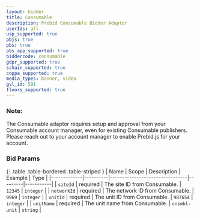 ```yaml
---
layout: bidder
title: Consumable
description: Prebid Consumable Bidder Adaptor
userIds: all
usp_supported: true
pbjs: true
pbs: true
pbs_app_supported: true
biddercode: consumable
gdpr_supported: true
schain_supported: true
coppa_supported: true
media_types: banner, video
gvl_id: 591
floors_supported: true
---
```


### Note:
The Consumable adaptor requires setup and approval from your Consumable account manager, even for existing Consumable publishers. Please reach out to your account manager to enable Prebid.js for your account.

### Bid Params

{: .table .table-bordered .table-striped }
| Name        | Scope    | Description                    | Example | Type      |
|-------------|----------|--------------------------------|---------|-----------|
| `siteId`    | required | The site ID from Consumable.    | `12345` | `integer` |
| `networkId` | required | The network ID from Consumable. | `9969`  | `integer` |
| `unitId` | required | The unit ID from Consumable. | `987654`  | `integer` |
| `unitName` | required | The unit name from Consumable. | `cnsmbl-unit`  | `string` |
